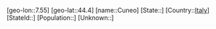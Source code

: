 ﻿---
location: [44.4,7.55]
type: City
tags:
- geo/City


SpocWebEntityId: 29687
isDeleted: false
confidential: public

---
[geo-lon::7.55]
[geo-lat::44.4]
[name::Cuneo]
[State::]
[Country::[Italy](geo/Continent/Europe/Italy.md)]
[StateId::]
[Population::]
[Unknown::]


